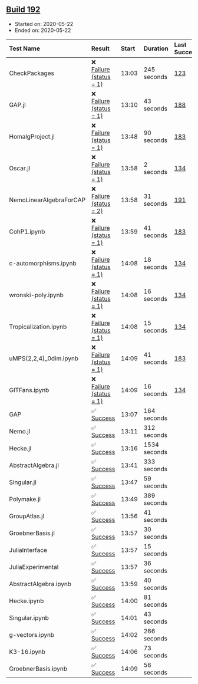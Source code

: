 ## [Build 192](https://oscarci.mathematik.uni-kl.de/job/oscar-stable/192/)

* Started on: 2020-05-22
* Ended on: 2020-05-22

| Test Name    | Result | Start | Duration | Last Success | First Failure |
|:-------------|:-------|:------|:---------|:-------------|:--------------|
| CheckPackages | ❌ [Failure (status = 1)](https://oscarci.mathematik.uni-kl.de/job/oscar-stable/192/artifact/logs/build-192/CheckPackages.log) | 13:03 | 245 seconds | [123](https://oscarci.mathematik.uni-kl.de/job/oscar-stable/123/) | [124](https://oscarci.mathematik.uni-kl.de/job/oscar-stable/124/) |
| GAP.jl | ❌ [Failure (status = 1)](https://oscarci.mathematik.uni-kl.de/job/oscar-stable/192/artifact/logs/build-192/GAP.jl.log) | 13:10 | 43 seconds | [188](https://oscarci.mathematik.uni-kl.de/job/oscar-stable/188/) | [189](https://oscarci.mathematik.uni-kl.de/job/oscar-stable/189/) |
| HomalgProject.jl | ❌ [Failure (status = 1)](https://oscarci.mathematik.uni-kl.de/job/oscar-stable/192/artifact/logs/build-192/HomalgProject.jl.log) | 13:48 | 90 seconds | [183](https://oscarci.mathematik.uni-kl.de/job/oscar-stable/183/) | [184](https://oscarci.mathematik.uni-kl.de/job/oscar-stable/184/) |
| Oscar.jl | ❌ [Failure (status = 1)](https://oscarci.mathematik.uni-kl.de/job/oscar-stable/192/artifact/logs/build-192/Oscar.jl.log) | 13:58 | 2 seconds | [134](https://oscarci.mathematik.uni-kl.de/job/oscar-stable/134/) | [177](https://oscarci.mathematik.uni-kl.de/job/oscar-stable/177/) |
| NemoLinearAlgebraForCAP | ❌ [Failure (status = 2)](https://oscarci.mathematik.uni-kl.de/job/oscar-stable/192/artifact/logs/build-192/NemoLinearAlgebraForCAP.log) | 13:58 | 31 seconds | [191](https://oscarci.mathematik.uni-kl.de/job/oscar-stable/191/) | [192](https://oscarci.mathematik.uni-kl.de/job/oscar-stable/192/) |
| CohP1.ipynb | ❌ [Failure (status = 1)](https://oscarci.mathematik.uni-kl.de/job/oscar-stable/192/artifact/logs/build-192/CohP1.ipynb.log) | 13:59 | 41 seconds | [183](https://oscarci.mathematik.uni-kl.de/job/oscar-stable/183/) | [184](https://oscarci.mathematik.uni-kl.de/job/oscar-stable/184/) |
| c-automorphisms.ipynb | ❌ [Failure (status = 1)](https://oscarci.mathematik.uni-kl.de/job/oscar-stable/192/artifact/logs/build-192/c-automorphisms.ipynb.log) | 14:08 | 18 seconds | [134](https://oscarci.mathematik.uni-kl.de/job/oscar-stable/134/) | [177](https://oscarci.mathematik.uni-kl.de/job/oscar-stable/177/) |
| wronski-poly.ipynb | ❌ [Failure (status = 1)](https://oscarci.mathematik.uni-kl.de/job/oscar-stable/192/artifact/logs/build-192/wronski-poly.ipynb.log) | 14:08 | 16 seconds | [134](https://oscarci.mathematik.uni-kl.de/job/oscar-stable/134/) | [177](https://oscarci.mathematik.uni-kl.de/job/oscar-stable/177/) |
| Tropicalization.ipynb | ❌ [Failure (status = 1)](https://oscarci.mathematik.uni-kl.de/job/oscar-stable/192/artifact/logs/build-192/Tropicalization.ipynb.log) | 14:08 | 15 seconds | [134](https://oscarci.mathematik.uni-kl.de/job/oscar-stable/134/) | [177](https://oscarci.mathematik.uni-kl.de/job/oscar-stable/177/) |
| uMPS(2,2,4)_0dim.ipynb | ❌ [Failure (status = 1)](https://oscarci.mathematik.uni-kl.de/job/oscar-stable/192/artifact/logs/build-192/uMPS-2-2-4-_0dim.ipynb.log) | 14:09 | 41 seconds | [183](https://oscarci.mathematik.uni-kl.de/job/oscar-stable/183/) | [184](https://oscarci.mathematik.uni-kl.de/job/oscar-stable/184/) |
| GITFans.ipynb | ❌ [Failure (status = 1)](https://oscarci.mathematik.uni-kl.de/job/oscar-stable/192/artifact/logs/build-192/GITFans.ipynb.log) | 14:09 | 16 seconds | [134](https://oscarci.mathematik.uni-kl.de/job/oscar-stable/134/) | [177](https://oscarci.mathematik.uni-kl.de/job/oscar-stable/177/) |
| GAP | ✅ [Success](https://oscarci.mathematik.uni-kl.de/job/oscar-stable/192/artifact/logs/build-192/GAP.log) | 13:07 | 164 seconds |  |  |
| Nemo.jl | ✅ [Success](https://oscarci.mathematik.uni-kl.de/job/oscar-stable/192/artifact/logs/build-192/Nemo.jl.log) | 13:11 | 312 seconds |  |  |
| Hecke.jl | ✅ [Success](https://oscarci.mathematik.uni-kl.de/job/oscar-stable/192/artifact/logs/build-192/Hecke.jl.log) | 13:16 | 1534 seconds |  |  |
| AbstractAlgebra.jl | ✅ [Success](https://oscarci.mathematik.uni-kl.de/job/oscar-stable/192/artifact/logs/build-192/AbstractAlgebra.jl.log) | 13:41 | 333 seconds |  |  |
| Singular.jl | ✅ [Success](https://oscarci.mathematik.uni-kl.de/job/oscar-stable/192/artifact/logs/build-192/Singular.jl.log) | 13:47 | 59 seconds |  |  |
| Polymake.jl | ✅ [Success](https://oscarci.mathematik.uni-kl.de/job/oscar-stable/192/artifact/logs/build-192/Polymake.jl.log) | 13:49 | 389 seconds |  |  |
| GroupAtlas.jl | ✅ [Success](https://oscarci.mathematik.uni-kl.de/job/oscar-stable/192/artifact/logs/build-192/GroupAtlas.jl.log) | 13:56 | 41 seconds |  |  |
| GroebnerBasis.jl | ✅ [Success](https://oscarci.mathematik.uni-kl.de/job/oscar-stable/192/artifact/logs/build-192/GroebnerBasis.jl.log) | 13:57 | 30 seconds |  |  |
| JuliaInterface | ✅ [Success](https://oscarci.mathematik.uni-kl.de/job/oscar-stable/192/artifact/logs/build-192/JuliaInterface.log) | 13:57 | 15 seconds |  |  |
| JuliaExperimental | ✅ [Success](https://oscarci.mathematik.uni-kl.de/job/oscar-stable/192/artifact/logs/build-192/JuliaExperimental.log) | 13:57 | 36 seconds |  |  |
| AbstractAlgebra.ipynb | ✅ [Success](https://oscarci.mathematik.uni-kl.de/job/oscar-stable/192/artifact/logs/build-192/AbstractAlgebra.ipynb.log) | 13:59 | 40 seconds |  |  |
| Hecke.ipynb | ✅ [Success](https://oscarci.mathematik.uni-kl.de/job/oscar-stable/192/artifact/logs/build-192/Hecke.ipynb.log) | 14:00 | 81 seconds |  |  |
| Singular.ipynb | ✅ [Success](https://oscarci.mathematik.uni-kl.de/job/oscar-stable/192/artifact/logs/build-192/Singular.ipynb.log) | 14:01 | 43 seconds |  |  |
| g-vectors.ipynb | ✅ [Success](https://oscarci.mathematik.uni-kl.de/job/oscar-stable/192/artifact/logs/build-192/g-vectors.ipynb.log) | 14:02 | 266 seconds |  |  |
| K3-16.ipynb | ✅ [Success](https://oscarci.mathematik.uni-kl.de/job/oscar-stable/192/artifact/logs/build-192/K3-16.ipynb.log) | 14:06 | 73 seconds |  |  |
| GroebnerBasis.ipynb | ✅ [Success](https://oscarci.mathematik.uni-kl.de/job/oscar-stable/192/artifact/logs/build-192/GroebnerBasis.ipynb.log) | 14:09 | 56 seconds |  |  |
